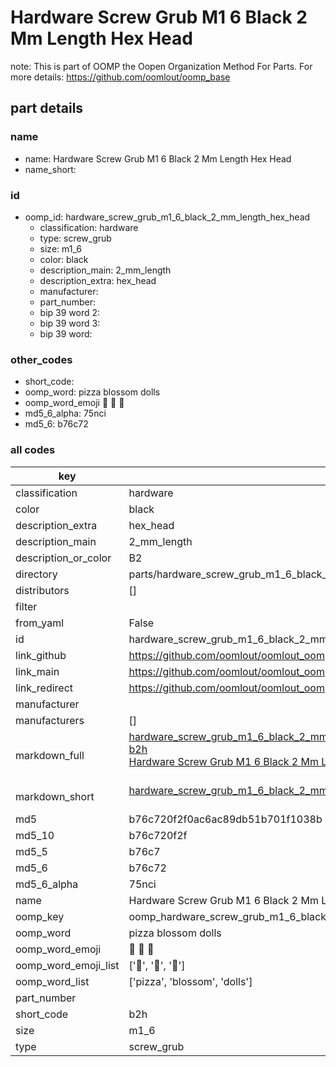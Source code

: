 # Hardware Screw Grub M1 6 Black 2 Mm Length Hex Head  

note: This is part of OOMP the Oopen Organization Method For Parts. For more details: https://github.com/oomlout/oomp_base

##  part details
  







### name
* name: Hardware Screw Grub M1 6 Black 2 Mm Length Hex Head
* name_short: 
### id
* oomp_id: hardware_screw_grub_m1_6_black_2_mm_length_hex_head
  * classification: hardware
  * type: screw_grub
  * size: m1_6
  * color: black
  * description_main: 2_mm_length
  * description_extra: hex_head
  * manufacturer: 
  * part_number: 
  * bip 39 word 2: 
  * bip 39 word 3: 
  * bip 39 word: 

### other_codes
* short_code: 
* oomp_word: pizza blossom dolls
* oomp_word_emoji :pizza: :blossom: :dolls:
* md5_6_alpha: 75nci
* md5_6: b76c72









### all codes 
| key | value |  
| --- | --- |  
| classification | hardware |  
| color | black |  
| description_extra | hex_head |  
| description_main | 2_mm_length |  
| description_or_color | B2 |  
| directory | parts/hardware_screw_grub_m1_6_black_2_mm_length_hex_head |  
| distributors | [] |  
| filter |  |  
| from_yaml | False |  
| id | hardware_screw_grub_m1_6_black_2_mm_length_hex_head |  
| link_github | https://github.com/oomlout/oomlout_oomp_version_1_messy/tree/main/parts/hardware_screw_grub_m1_6_black_2_mm_length_hex_head |  
| link_main | https://github.com/oomlout/oomlout_oomp_version_1_messy/tree/main/parts/hardware_screw_grub_m1_6_black_2_mm_length_hex_head |  
| link_redirect | https://github.com/oomlout/oomlout_oomp_version_1_messy/tree/main/parts/hardware_screw_grub_m1_6_black_2_mm_length_hex_head |  
| manufacturer |  |  
| manufacturers | [] |  
| markdown_full | [hardware_screw_grub_m1_6_black_2_mm_length_hex_head](none)<br>[b2h](none)<br>[Hardware Screw Grub M1 6 Black 2 Mm Length Hex Head](none)<br><br> |  
| markdown_short | [hardware_screw_grub_m1_6_black_2_mm_length_hex_head](none)<br><br> |  
| md5 | b76c720f2f0ac6ac89db51b701f1038b |  
| md5_10 | b76c720f2f |  
| md5_5 | b76c7 |  
| md5_6 | b76c72 |  
| md5_6_alpha | 75nci |  
| name | Hardware Screw Grub M1 6 Black 2 Mm Length Hex Head |  
| oomp_key | oomp_hardware_screw_grub_m1_6_black_2_mm_length_hex_head |  
| oomp_word | pizza blossom dolls |  
| oomp_word_emoji | :pizza: :blossom: :dolls: |  
| oomp_word_emoji_list | [':pizza:', ':blossom:', ':dolls:'] |  
| oomp_word_list | ['pizza', 'blossom', 'dolls'] |  
| part_number |  |  
| short_code | b2h |  
| size | m1_6 |  
| type | screw_grub |  
